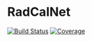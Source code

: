 # RadCalNet

[![Build Status](https://github.com/wallytutor/RadCalNet.jl/actions/workflows/CI.yml/badge.svg?branch=master)](https://github.com/wallytutor/RadCalNet.jl/actions/workflows/CI.yml?query=branch%3Amaster)
[![Coverage](https://codecov.io/gh/wallytutor/RadCalNet.jl/branch/master/graph/badge.svg)](https://codecov.io/gh/wallytutor/RadCalNet.jl)
